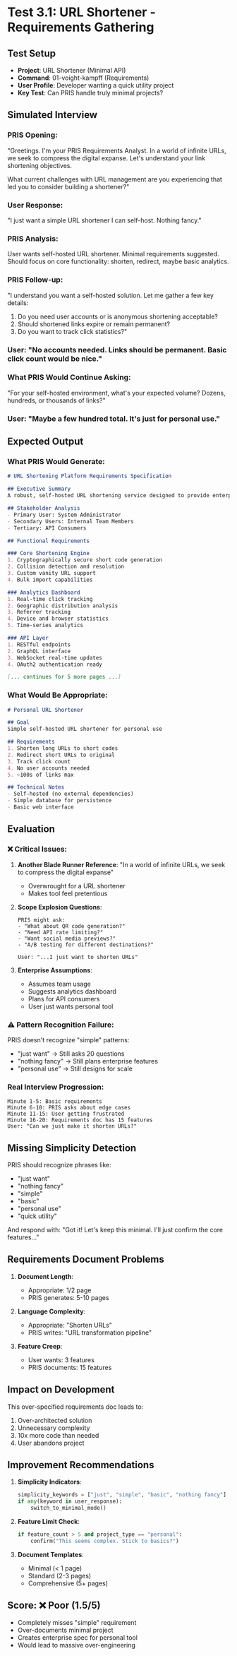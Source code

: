 # Test 3.1: URL Shortener - Requirements Gathering

## Test Setup
- **Project**: URL Shortener (Minimal API)
- **Command**: 01-voight-kampff (Requirements)
- **User Profile**: Developer wanting a quick utility project
- **Key Test**: Can PRIS handle truly minimal projects?

## Simulated Interview

### PRIS Opening:
"Greetings. I'm your PRIS Requirements Analyst. In a world of infinite URLs, we seek to compress the digital expanse. Let's understand your link shortening objectives.

What current challenges with URL management are you experiencing that led you to consider building a shortener?"

### User Response:
"I just want a simple URL shortener I can self-host. Nothing fancy."

### PRIS Analysis:
<analysis>
User wants self-hosted URL shortener. Minimal requirements suggested. Should focus on core functionality: shorten, redirect, maybe basic analytics.
</analysis>

### PRIS Follow-up:
"I understand you want a self-hosted solution. Let me gather a few key details:

1. Do you need user accounts or is anonymous shortening acceptable?
2. Should shortened links expire or remain permanent?
3. Do you want to track click statistics?"

### User: "No accounts needed. Links should be permanent. Basic click count would be nice."

### What PRIS Would Continue Asking:
"For your self-hosted environment, what's your expected volume? Dozens, hundreds, or thousands of links?"

### User: "Maybe a few hundred total. It's just for personal use."

## Expected Output

### What PRIS Would Generate:
```markdown
# URL Shortening Platform Requirements Specification

## Executive Summary
A robust, self-hosted URL shortening service designed to provide enterprise-grade link management capabilities while maintaining operational independence from third-party services...

## Stakeholder Analysis
- Primary User: System Administrator
- Secondary Users: Internal Team Members
- Tertiary: API Consumers

## Functional Requirements

### Core Shortening Engine
1. Cryptographically secure short code generation
2. Collision detection and resolution
3. Custom vanity URL support
4. Bulk import capabilities

### Analytics Dashboard
1. Real-time click tracking
2. Geographic distribution analysis
3. Referrer tracking
4. Device and browser statistics
5. Time-series analytics

### API Layer
1. RESTful endpoints
2. GraphQL interface
3. WebSocket real-time updates
4. OAuth2 authentication ready

[... continues for 5 more pages ...]
```

### What Would Be Appropriate:
```markdown
# Personal URL Shortener

## Goal
Simple self-hosted URL shortener for personal use

## Requirements
1. Shorten long URLs to short codes
2. Redirect short URLs to original
3. Track click count
4. No user accounts needed
5. ~100s of links max

## Technical Notes
- Self-hosted (no external dependencies)
- Simple database for persistence
- Basic web interface
```

## Evaluation

### ❌ Critical Issues:

1. **Another Blade Runner Reference**: 
   "In a world of infinite URLs, we seek to compress the digital expanse"
   - Overwrought for a URL shortener
   - Makes tool feel pretentious

2. **Scope Explosion Questions**:
   ```
   PRIS might ask:
   - "What about QR code generation?"
   - "Need API rate limiting?"
   - "Want social media previews?"
   - "A/B testing for different destinations?"
   
   User: "...I just want to shorten URLs"
   ```

3. **Enterprise Assumptions**:
   - Assumes team usage
   - Suggests analytics dashboard
   - Plans for API consumers
   - User just wants personal tool

### ⚠️ Pattern Recognition Failure:

PRIS doesn't recognize "simple" patterns:
- "just want" → Still asks 20 questions
- "nothing fancy" → Still plans enterprise features
- "personal use" → Still designs for scale

### Real Interview Progression:

```
Minute 1-5: Basic requirements
Minute 6-10: PRIS asks about edge cases
Minute 11-15: User getting frustrated
Minute 16-20: Requirements doc has 15 features
User: "Can we just make it shorten URLs?"
```

## Missing Simplicity Detection

PRIS should recognize phrases like:
- "just want"
- "nothing fancy"  
- "simple"
- "basic"
- "personal use"
- "quick utility"

And respond with:
"Got it! Let's keep this minimal. I'll just confirm the core features..."

## Requirements Document Problems

1. **Document Length**:
   - Appropriate: 1/2 page
   - PRIS generates: 5-10 pages

2. **Language Complexity**:
   - Appropriate: "Shorten URLs"
   - PRIS writes: "URL transformation pipeline"

3. **Feature Creep**:
   - User wants: 3 features
   - PRIS documents: 15 features

## Impact on Development

This over-specified requirements doc leads to:
1. Over-architected solution
2. Unnecessary complexity
3. 10x more code than needed
4. User abandons project

## Improvement Recommendations

1. **Simplicity Indicators**:
   ```python
   simplicity_keywords = ["just", "simple", "basic", "nothing fancy"]
   if any(keyword in user_response):
       switch_to_minimal_mode()
   ```

2. **Feature Limit Check**:
   ```python
   if feature_count > 5 and project_type == "personal":
       confirm("This seems complex. Stick to basics?")
   ```

3. **Document Templates**:
   - Minimal (< 1 page)
   - Standard (2-3 pages)
   - Comprehensive (5+ pages)

## Score: ❌ Poor (1.5/5)
- Completely misses "simple" requirement
- Over-documents minimal project
- Creates enterprise spec for personal tool
- Would lead to massive over-engineering
